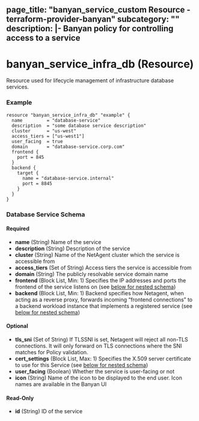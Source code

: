 page_title: "banyan_service_custom Resource - terraform-provider-banyan"
subcategory: ""
description: |-
Banyan policy for controlling access to a service
---

# banyan_service_infra_db (Resource)

Resource used for lifecycle management of infrastructure database services.

### Example
```hcl
resource "banyan_service_infra_db" "example" {
  name         = "database-service"
  description  = "some database service description"
  cluster      = "us-west"
  access_tiers = ["us-west1"]
  user_facing  = true
  domain       = "database-service.corp.com"
  frontend {
    port = 845
  }
  backend {
    target {
      name = "database-service.internal"
      port = 8845
    }
  }
}
```
### Database Service Schema
#### Required
- **name** (String) Name of the service
- **description** (String) Description of the service
- **cluster** (String) Name of the NetAgent cluster which the service is accessible from
- **access_tiers** (Set of String) Access tiers the service is accessible from
- **domain** (String) The publicly resolvable service domain name
- **frontend** (Block List, Min: 1) Specifies the IP addresses and ports the frontend of the service listens on (see [below for nested schema](#nestedblock--frontend))
- **backend** (Block List, Min: 1) Backend specifies how Netagent, when acting as a reverse proxy, forwards incoming “frontend connections” to a backend workload instance that implements a registered service (see [below for nested schema](#nestedblock--backend))

#### Optional
- **tls_sni** (Set of String) If TLSSNI is set, Netagent will reject all non-TLS connections. It will only forward on TLS connections where the SNI matches for Policy validation.
- **cert_settings** (Block List, Max: 1) Specifies the X.509 server certificate to use for this Service (see [below for nested schema](#nestedblock--cert_settings))
- **user_facing** (Boolean) Whether the service is user-facing or not
- **icon** (String) Name of the icon to be displayed to the end user. Icon names are available in the Banyan UI

#### Read-Only
- **id** (String) ID of the service
